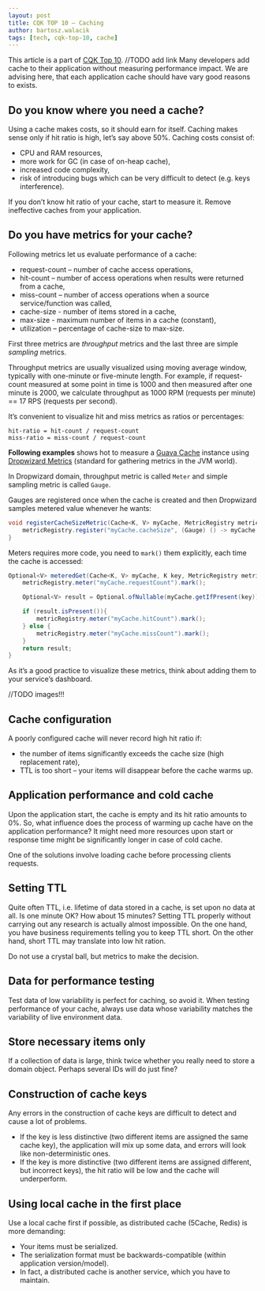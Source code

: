 ```yaml
---
layout: post
title: CQK TOP 10 — Caching
author: bartosz.walacik
tags: [tech, cqk-top-10, cache]
---
```


This article is a part of [CQK Top 10](). //TODO add link
Many developers add cache to their application without measuring performance impact.
We are advising here, that each application cache should have vary good reasons to exists.

## Do you know where you need a cache?

Using a cache makes costs, so it should earn for itself.
Caching makes sense only if hit ratio is high, let’s say above 50%.
Caching costs consist of:

* CPU and RAM resources,
* more work for GC (in case of on-heap cache),
* increased code complexity,
* risk of introducing bugs which can be very difficult to detect (e.g. keys interference).

If you don’t know hit ratio of your cache,
start to measure it. Remove ineffective caches from your application.

## Do you have metrics for your cache?

Following metrics let us evaluate performance of a cache:

* request-count – number of cache access operations,
* hit-count – number of access operations when results were returned from a cache,
* miss-count – number of access operations when a source service/function was called,
* cache-size - number of items stored in a cache,
* max-size - maximum number of items in a cache (constant),
* utilization – percentage of cache-size to max-size.

First three metrics are *throughput* metrics and the last three are simple *sampling* metrics.

Throughput metrics are usually visualized using moving average window, typically with one-minute or five-minute length.
For example, if request-count measured at some point in time is 1000 and
then measured after one minute is 2000, we calculate throughput as 1000 RPM (requests per minute)
== 17 RPS (requests per second).

It’s convenient to visualize hit and miss metrics as ratios or percentages:

```
hit-ratio = hit-count / request-count
miss-ratio = miss-count / request-count
```

**Following examples** shows hot to measure a
[Guava Cache](https://github.com/google/guava/wiki/CachesExplained) instance
using [Dropwizard Metrics](http://metrics.dropwizard.io/) (standard for gathering metrics in the JVM world).

In Dropwizard domain, throughput metric is called `Meter` and
simple sampling metric is called `Gauge`.

Gauges are registered once when the cache is created
and then Dropwizard samples metered value whenever he wants:

```java
void registerCacheSizeMetric(Cache<K, V> myCache, MetricRegistry metricRegistry) {
    metricRegistry.register("myCache.cacheSize", (Gauge) () -> myCache.size());
}
```

Meters requires more code, you need to `mark()` them explicitly,
each time the cache is accessed:

```java
Optional<V> meteredGet(Cache<K, V> myCache, K key, MetricRegistry metricRegistry) {
    metricRegistry.meter("myCache.requestCount").mark();

    Optional<V> result = Optional.ofNullable(myCache.getIfPresent(key));

    if (result.isPresent()){
        metricRegistry.meter("myCache.hitCount").mark();
    } else {
        metricRegistry.meter("myCache.missCount").mark();
    }
    return result;
}
```

As it’s a good practice to visualize these metrics, think about adding them to your service’s
dashboard.

//TODO images!!!

## Cache configuration

A poorly configured cache will never record high hit ratio if:

* the number of items significantly exceeds the cache size (high replacement rate),
* TTL is too short – your items will disappear before the cache warms up.

## Application performance and cold cache

Upon the application start, the cache is empty and its hit ratio amounts to 0%.
So, what influence does the process of warming up cache have on the application performance?
It might need more resources upon start or response time might be significantly
longer in case of cold cache.

One of the solutions involve loading cache before processing clients requests.

## Setting TTL
Quite often TTL, i.e. lifetime of data stored in a cache, is set upon no data at all.
Is one minute OK? How about 15 minutes?
Setting TTL properly without carrying out any research is actually almost impossible.
On the one hand, you have business requirements telling you to keep TTL short.
On the other hand, short TTL may translate into low hit ration.

Do not use a crystal ball, but metrics to make the decision.

## Data for performance testing

Test data of low variability is perfect for caching, so avoid it.
When testing performance of your cache,
always use data whose variability matches the variability of live environment data.

## Store necessary items only
If a collection of data is large, think twice whether you really need to store a domain object.
Perhaps several IDs will do just fine?

## Construction of cache keys
Any errors in the construction of cache keys are difficult to detect and cause a lot of problems.

* If the key is less distinctive (two different items are assigned the same cache key),
  the application will mix up some data, and errors will look like non-deterministic ones.
* If the key is more distinctive (two different items are assigned different, but incorrect keys),
  the hit ratio will be low and the cache will underperform.

## Using local cache in the first place
Use a local cache first if possible, as distributed cache (5Cache, Redis) is more demanding:

* Your items must be serialized.
* The serialization format must be backwards-compatible (within application version/model).
* In fact, a distributed cache is another service, which you have to maintain.

